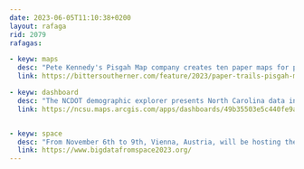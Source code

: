 ```yaml
---
date: 2023-06-05T11:10:38+0200 
layout: rafaga
rid: 2079  
rafagas:

- keyw: maps
  desc: "Pete Kennedy's Pisgah Map company creates ten paper maps for people who enjoy outdoor activities such as hiking, biking, and hunting in the national forest parks of Western North Carolina"
  link: https://bittersoutherner.com/feature/2023/paper-trails-pisgah-map-company-asheville

- keyw: dashboard
  desc: "The NCDOT demographic explorer presents North Carolina data in a dashboard featuring poverty, Internet access, vehicle ownership, housing, and more indicators"
  link: https://ncsu.maps.arcgis.com/apps/dashboards/49b35503e5c440fe9a5e2a8387f2d990


- keyw: space
  desc: "From November 6th to 9th, Vienna, Austria, will be hosting the BiDS Conference, focusing on the latest innovations and practical challenges related to big data for space"
  link: https://www.bigdatafromspace2023.org/
---
```


